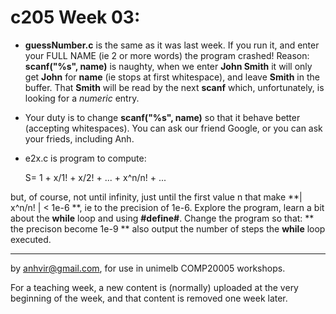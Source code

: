  c205 Week 03:
=======

  * **guessNumber.c** is the same as it was last week. If you run it, and enter your FULL NAME (ie 2 or more words) the program crashed! Reason: **scanf("%s", name)** is naughty, when we enter **John Smith** it will only get **John** for **name** (ie stops at first whitespace), and leave **Smith** in the buffer. That **Smith** will be read by the next **scanf** which, unfortunately, is looking for a *numeric* entry.

  * Your duty is to change **scanf("%s", name)** so that it behave better (accepting whitespaces). You can ask our friend Google, or you can ask your frieds, including Anh. 

  * e2x.c is program to compute:

    S=    1 + x/1! + x/2! + ... + x^n/n! + ...

but, of course, not until infinity, just until the first value n that make **| x^n/n! |  < 1e-6 **, ie to the precision of 1e-6. Explore the program, learn a bit about the **while** loop and using **#define#**. Change the program so that:
     ** the precison become 1e-9
     ** also output the number of steps the **while** loop executed.     
 
-------------------------------------------------------------
by anhvir@gmail.com, for use in unimelb COMP20005 workshops.

For a teaching week, a new content is (normally) uploaded at the very beginning of the week, and that content is removed one week later.

